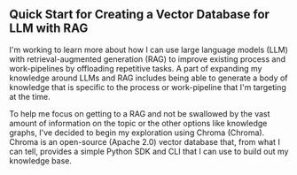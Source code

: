 ## Quick Start for Creating a Vector Database for LLM with RAG

I'm working to learn more about how I can use large language models (LLM) with retrieval-augmented generation (RAG) to improve existing process and work-pipelines by offloading repetitive tasks. A part of expanding my knowledge around LLMs and RAG includes being able to generate a body of knowledge that is specific to the process or work-pipeline that I'm targeting at the time.

To help me focus on getting to a RAG and not be swallowed by the vast amount of information on the topic or the other options like knowledge graphs, I've decided to begin my exploration using Chroma (Chroma). Chroma is an open-source (Apache 2.0) vector database that, from what I can tell, provides a simple Python SDK and CLI that I can use to build out my knowledge base.

